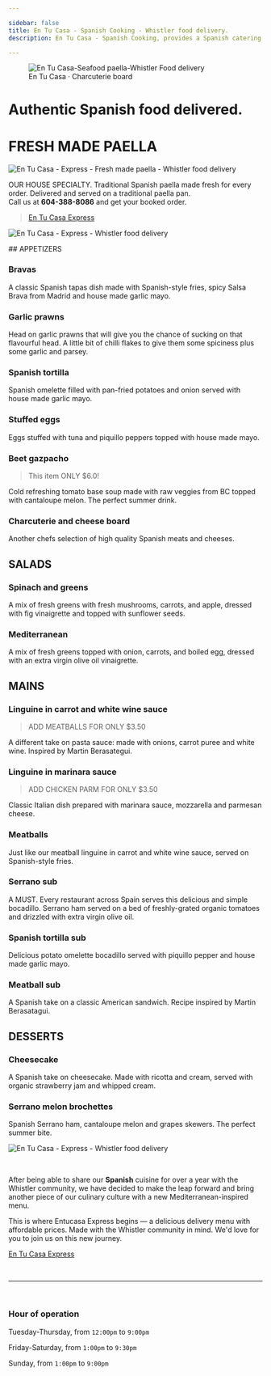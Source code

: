 ```yaml
---

sidebar: false
title: En Tu Casa - Spanish Cooking - Whistler food delivery.
description: En Tu Casa - Spanish Cooking, provides a Spanish catering service along the Sea to Sky corridor, and a daily food delivery services within Whistler.

---
```

<figure class="full-width-img">
  <img src="/img/home/home-header.jpg" alt="En Tu Casa-Seafood paella-Whistler Food delivery">
  <figcaption>En Tu Casa · Charcuterie board</figcaption>
</figure>

# Authentic Spanish food delivered.

# FRESH MADE PAELLA

![En Tu Casa - Express - Fresh made paella - Whistler food delivery](img/fresh-made-paella/fresh-made-paella.jpg)

OUR HOUSE SPECIALTY. Traditional Spanish paella made fresh for every order. Delivered and served on a traditional paella pan.  
Call us at **604-388-8086** and get your booked order.

<CallButton/>

> [En Tu Casa Express](/delivery-menu/)

![En Tu Casa - Express - Whistler food delivery](/img/home/home-entucasa-express.jpg)

<CallButton/>
## APPETIZERS

### Bravas  
A classic Spanish tapas dish made with Spanish-style fries, spicy Salsa Brava from Madrid and house made garlic mayo. 

### Garlic prawns
Head on garlic prawns that will give you the chance of sucking on that flavourful head. A little bit of chilli flakes to give them some spiciness plus some garlic and parsey.

### Spanish tortilla
Spanish omelette filled with pan-fried potatoes and onion served with house made garlic mayo. 

### Stuffed eggs  
Eggs stuffed with tuna and piquillo peppers topped with house made mayo.

### Beet gazpacho 
> This item ONLY $6.0! <Badge text="Awesome" type="success" vertical="top"/> <Badge text="Best Quality" type="warning" vertical="top"/>    

Cold refreshing tomato base soup made with raw veggies from BC topped with cantaloupe melon. The perfect summer drink.

### Charcuterie and cheese board
Another chefs selection of high quality Spanish meats and cheeses.


## SALADS

### Spinach and greens  
A mix of fresh greens with fresh mushrooms, carrots, and apple, dressed with fig vinaigrette and topped with sunflower seeds.
### Mediterranean 
A mix of fresh greens topped with onion, carrots, and boiled egg, dressed with an extra virgin olive oil vinaigrette.


## MAINS

### Linguine in carrot and white wine sauce
> ADD MEATBALLS FOR ONLY $3.50

A different take on pasta sauce: made with onions, carrot puree and white wine. Inspired by Martin Berasategui.

### Linguine in marinara sauce
> ADD CHICKEN PARM FOR ONLY $3.50

Classic Italian dish prepared with marinara sauce, mozzarella and parmesan cheese.

### Meatballs
Just like our meatball linguine in carrot and white wine sauce, served on Spanish-style fries.

### Serrano sub  
A MUST. Every restaurant across Spain serves this delicious and simple bocadillo. Serrano ham served on a bed of freshly-grated organic tomatoes and drizzled with extra virgin olive oil.

### Spanish tortilla sub
Delicious potato omelette bocadillo served with piquillo pepper and house made garlic mayo. 

### Meatball sub
A Spanish take on a classic American sandwich. Recipe inspired by Martin Berasatagui.

## DESSERTS

### Cheesecake
A Spanish take on cheesecake. Made with ricotta and cream, served with organic strawberry jam and whipped cream.
### Serrano melon brochettes
Spanish Serrano ham, cantaloupe melon and grapes skewers. The perfect summer bite.

![En Tu Casa - Express - Whistler food delivery](/img/home/home-entucasa-express.jpg)

<br>



After being able to share our **Spanish** cuisine for over a year with the Whistler community, we have decided to make the leap forward and bring another piece of our culinary culture with a new Mediterranean-inspired menu.
 
This is where Entucasa Express begins — a delicious delivery menu with affordable prices. Made with the Whistler community in mind. We'd love for you to join us on this new journey. 

[En Tu Casa Express](/delivery-menu/)

<br/>

<hr>

<br/>


### Hour of operation  
Tuesday-Thursday, from `12:00pm` to `9:00pm`

Friday-Saturday, from `1:00pm` to `9:30pm`

Sunday, from `1:00pm` to `9:00pm`
